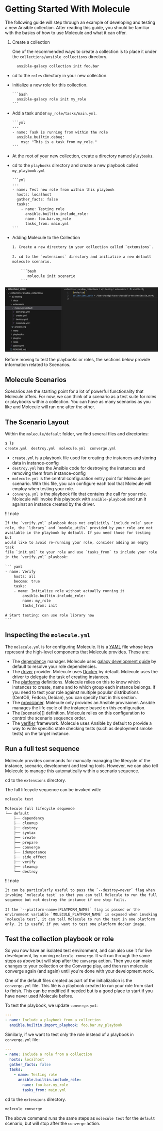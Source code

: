 # Getting Started With Molecule

The following guide will step through an example of developing and
testing a new Ansible collection. After reading this guide, you should be
familiar with the basics of how to use Molecule and what it can offer.

1.  Create a collection

    One of the recommended ways to create a collection is to place it under the `collections/ansible_collections` directory.

    ```bash
      ansible-galaxy collection init foo.bar
    ```

- cd to the `roles` directory in your new collection.

- Initialize a new role for this collection.

      ```bash
        ansible-galaxy role init my_role
      ```

- Add a task under `my_role/tasks/main.yml`.

      ```yml
      ---
      - name: Task is running from within the role
        ansible.builtin.debug:
          msg: "This is a task from my_role."
      ```

- At the root of your new collection, create a directory named `playbooks`.

- cd to the `playbooks` directory and create a new playbook called `my_playbook.yml`

      ```yml
      ---
      - name: Test new role from within this playbook
        hosts: localhost
        gather_facts: false
        tasks:
          - name: Testing role
            ansible.builtin.include_role:
            name: foo.bar.my_role
            tasks_from: main.yml
      ```

- Adding Molecule to the Collection

      1. Create a new directory in your collection called `extensions`.

      2. cd to the `extensions` directory and initialize a new default molecule scenario.

          ```bash
             molecule init scenario
          ```

![Collection Structure and ansible config file collections path](images/collection_structure_and_ansible_cfg.png)

Before moving to test the playbooks or roles, the sections below provide information related to Scenarios.

## Molecule Scenarios

Scenarios are the starting point for a lot of powerful functionality that Molecule offers.
For now, we can think of a scenario as a test suite for roles or playbooks within a collection.
You can have as many scenarios as you like and Molecule will run one after the other.

## The Scenario Layout

Within the `molecule/default` folder, we find several files and
directories:

```bash
$ ls
create.yml  destroy.yml  molecule.yml  converge.yml
```

- `create.yml` is a playbook file used for creating the instances
  and storing data in instance-config
- `destroy.yml` has the Ansible code for destroying the instances
  and removing them from instance-config
- `molecule.yml` is the central configuration entry point for Molecule per scenario.
  With this file, you can configure each tool that Molecule will
  employ when testing your role.
- `converge.yml` is the playbook file that contains the call for your
  role. Molecule will invoke this playbook with `ansible-playbook` and
  run it against an instance created by the driver.

!!! note

    If the `verify.yml` playbook does not explicitly `include_role` your
    role, the `library` and `module_utils` provided by your role are not
    available in the playbook by default. If you need those for testing but
    would like to avoid re-running your role, consider adding an empty task
    file `init.yml` to your role and use `tasks_from` to include your role
    in the `verify.yml` playbook:

    ``` yaml
    - name: Verify
        hosts: all
        become: true
        tasks:
        - name: Initialize role without actually running it
            ansible.builtin.include_role:
            name: my_role
            tasks_from: init

    # Start testing: can use role library now
    ```

## Inspecting the `molecule.yml`

The `molecule.yml` is for configuring Molecule. It is a
[YAML](https://yaml.org/) file whose keys represent the high-level
components that Molecule provides. These are:

- The [dependency](configuration.md#dependency) manager. Molecule
  uses [galaxy development guide]
  by default to resolve your role dependencies.
- The [driver](configuration.md#driver) provider. Molecule uses
  [Docker](https://docs.docker.com/) by default. Molecule uses the
  driver to delegate the task of creating instances.
- The [platforms](configuration.md#platforms) definitions. Molecule
  relies on this to know which instances to create, name and to which
  group each instance belongs. If you need to test your role against
  multiple popular distributions (CentOS, Fedora, Debian), you can
  specify that in this section.
- The [provisioner](configuration.md#provisioner). Molecule only
  provides an Ansible provisioner. Ansible manages the life cycle of
  the instance based on this configuration.
- The [scenario][] definition.
  Molecule relies on this configuration to control the scenario
  sequence order.
- The [verifier](configuration.md#verifier) framework. Molecule
  uses Ansible by default to provide a way to write specific state
  checking tests (such as deployment smoke tests) on the target
  instance.

## Run a full test sequence

Molecule provides commands for manually managing the lifecycle of the
instance, scenario, development and testing tools. However, we can also
tell Molecule to manage this automatically within a
scenario sequence.

cd to the `extensions` directory.

The full lifecycle sequence can be invoked with:

```bash
molecule test
```

```
Molecule full lifecycle sequence
└── default
    ├── dependency
    ├── cleanup
    ├── destroy
    ├── syntax
    ├── create
    ├── prepare
    ├── converge
    ├── idempotence
    ├── side_effect
    ├── verify
    ├── cleanup
    └── destroy
```

!!! note

    It can be particularly useful to pass the `--destroy=never` flag when
    invoking `molecule test` so that you can tell Molecule to run the full
    sequence but not destroy the instance if one step fails.

    If the `--platform-name=[PLATFORM_NAME]` flag is passed or the
    environment variable `MOLECULE_PLATFORM_NAME` is exposed when invoking
    `molecule test`, it can tell Molecule to run the test in one platform
    only. It is useful if you want to test one platform docker image.

[galaxy development guide]: https://docs.ansible.com/ansible/latest/galaxy/dev_guide.html

## Test the collection playbook or role

So you now have an isolated test environment, and can also use it for live development, by running `molecule converge`.
It will run through the same steps as above but will stop after the `converge` action.
Then you can make changes to your collection or the Converge play, and then run molecule converge again (and again) until you're done with your development work.

One of the default files created as part of the initialization is the `converge.yml` file.
This file is a playbook created to run your role from start to finish.
This can be modified if needed but is a good place to start if you have never used Molecule before.

To test the playbook, we update `converge.yml`:

```yml
---
- name: Include a playbook from a collection
  ansible.builtin.import_playbook: foo.bar.my_playbook
```

Similarly, if we want to test only the role instead of a playbook in `converge.yml` file:

```yml
---
- name: Include a role from a collection
  hosts: localhost
  gather_facts: false
  tasks:
    - name: Testing role
      ansible.builtin.include_role:
        name: foo.bar.my_role
        tasks_from: main.yml
```

cd to the `extensions` directory.

```bash
molecule converge
```

The above command runs the same steps as `molecule test` for the `default` scenario, but will stop after the `converge` action.
